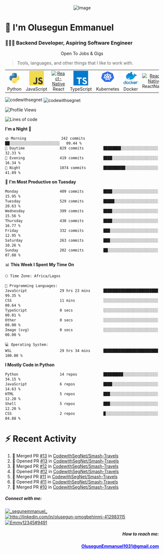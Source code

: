 <div align="center">
  <img align="center" height="200" width="1000" src="https://raw.githubusercontent.com/Schweinepriester/Schweinepriester/master/MeagerHardtofindAlbertosaurus-size_restricted.gif" alt="Image" />
</div>

<div>
  <h1 align="left">👋 I'm Olusegun Emmanuel</h1>
</div>
<h3 align="left">👨🏾‍💻 Backend Developer, Aspiring Software Engineer</h3>
<p align="center"> Open To Jobs & Gigs</p>

> Tools, languages, and other things that I like to work with.
<table>
  <tr>
    <td align="center" width="96">
      <a href="#macropower-tech">
        <img src="https://raw.githubusercontent.com/github/explore/main/topics/python/python.png" width="48" height="48" alt="Python" />
      </a>
      <br>Python
    </td>
    <td align="center" width="96">
      <a href="#macropower-tech">
        <img src="https://raw.githubusercontent.com/github/explore/main/topics/javascript/javascript.png" width="48" height="48" alt="JavaScript" />
      </a>
      <br>JavaScript
    </td>
    <td align="center" width="96">
      <a href="#macropower-tech">
        <img src="https://reactnative.dev/img/header_logo.svg" width="48" height="48" alt="React-Native" />
      </a>
      <br>React
    </td>
    <td align="center" width="96">
      <a href="#macropower-tech">
        <img src="https://raw.githubusercontent.com/github/explore/main/topics/typescript/typescript.png" width="48" height="48" alt="TypeScript" />
      </a>
      <br>TypeScript
    </td>
    <td align="center" width="96">
      <a href="#macropower-tech">
        <img src="https://raw.githubusercontent.com/cncf/artwork/master/projects/kubernetes/icon/color/kubernetes-icon-color.svg" width="48" height="48" alt="Kubernetes" />
      </a>
      <br>Kubernetes
    </td>
    <td align="center" width="96"> 
      <a href="#macropower-tech">
        <img src="https://raw.githubusercontent.com/github/explore/main/topics/docker/docker.png" width="48" height="48" alt="Docker" />
      </a>
      <br>Docker
    </td>
   <td align="center" width="96">
      <a href="#macropower-tech">
        <img src="https://reactnative.dev/img/header_logo.svg" width="48" height="48" alt="React-Native" />
      </a>
      <br>ReactNative
    </td>
     <td align="center" width="96">
      <a href="#macropower-tech">
        <img src="https://upload.wikimedia.org/wikipedia/commons/3/35/Tux.svg" width="48" height="48" alt="Linux" />
      </a>
      <br>Linux
    </td>
  </tr>
</table>


<div>
  <p><img align="left" src="https://github-readme-stats.vercel.app/api/top-langs?username=codewithsegnet&show_icons=true&locale=en&bg_color=00000000&layout=compact&hide_border=True&text_color=ffffff" alt="codewithsegnet" /></p>
<p>&nbsp;<img align="center" src="https://github-readme-stats.vercel.app/api?username=codewithsegnet&show_icons=true&locale=en&bg_color=00000000&hide_border=True&text_color=ffffff" alt="codewithsegnet" /></p>

</div>

<!--START_SECTION:wakatime-->
![Profile Views](http://img.shields.io/badge/Profile%20Views-0-blue)

![Lines of code](https://img.shields.io/badge/From%20Hello%20World%20I%27ve%20Written-24.6%20million%20lines%20of%20code-blue)

**I'm a Night 🦉** 

```text
🌞 Morning                242 commits         ██░░░░░░░░░░░░░░░░░░░░░░░   09.44 % 
🌆 Daytime                829 commits         ████████░░░░░░░░░░░░░░░░░   32.33 % 
🌃 Evening                419 commits         ████░░░░░░░░░░░░░░░░░░░░░   16.34 % 
🌙 Night                  1074 commits        ██████████░░░░░░░░░░░░░░░   41.89 % 
```
📅 **I'm Most Productive on Tuesday** 

```text
Monday                   409 commits         ████░░░░░░░░░░░░░░░░░░░░░   15.95 % 
Tuesday                  529 commits         █████░░░░░░░░░░░░░░░░░░░░   20.63 % 
Wednesday                399 commits         ████░░░░░░░░░░░░░░░░░░░░░   15.56 % 
Thursday                 430 commits         ████░░░░░░░░░░░░░░░░░░░░░   16.77 % 
Friday                   332 commits         ███░░░░░░░░░░░░░░░░░░░░░░   12.95 % 
Saturday                 263 commits         ███░░░░░░░░░░░░░░░░░░░░░░   10.26 % 
Sunday                   202 commits         ██░░░░░░░░░░░░░░░░░░░░░░░   07.88 % 
```


📊 **This Week I Spent My Time On** 

```text
🕑︎ Time Zone: Africa/Lagos

💬 Programming Languages: 
JavaScript               29 hrs 23 mins      █████████████████████████   99.35 % 
CSS                      11 mins             ░░░░░░░░░░░░░░░░░░░░░░░░░   00.64 % 
TypeScript               0 secs              ░░░░░░░░░░░░░░░░░░░░░░░░░   00.01 % 
Other                    0 secs              ░░░░░░░░░░░░░░░░░░░░░░░░░   00.00 % 
Image (svg)              0 secs              ░░░░░░░░░░░░░░░░░░░░░░░░░   00.00 % 

💻 Operating System: 
WSL                      29 hrs 34 mins      █████████████████████████   100.00 % 
```

**I Mostly Code in Python** 

```text
Python                   14 repos            █████████░░░░░░░░░░░░░░░░   34.15 % 
JavaScript               6 repos             ████░░░░░░░░░░░░░░░░░░░░░   14.63 % 
HTML                     5 repos             ███░░░░░░░░░░░░░░░░░░░░░░   12.20 % 
Shell                    5 repos             ███░░░░░░░░░░░░░░░░░░░░░░   12.20 % 
CSS                      2 repos             █░░░░░░░░░░░░░░░░░░░░░░░░   04.88 % 
```




<!--END_SECTION:wakatime-->


# ⚡ Recent Activity
<!--START_SECTION:activity-->
1. 🎉 Merged PR [#13](https://github.com/CodewithSegNet/Smash-Travels/pull/13) in [CodewithSegNet/Smash-Travels](https://github.com/CodewithSegNet/Smash-Travels)
2. 💪 Opened PR [#13](https://github.com/CodewithSegNet/Smash-Travels/pull/13) in [CodewithSegNet/Smash-Travels](https://github.com/CodewithSegNet/Smash-Travels)
3. 🎉 Merged PR [#12](https://github.com/CodewithSegNet/Smash-Travels/pull/12) in [CodewithSegNet/Smash-Travels](https://github.com/CodewithSegNet/Smash-Travels)
4. 💪 Opened PR [#12](https://github.com/CodewithSegNet/Smash-Travels/pull/12) in [CodewithSegNet/Smash-Travels](https://github.com/CodewithSegNet/Smash-Travels)
5. 🎉 Merged PR [#11](https://github.com/CodewithSegNet/Smash-Travels/pull/11) in [CodewithSegNet/Smash-Travels](https://github.com/CodewithSegNet/Smash-Travels)
6. 💪 Opened PR [#11](https://github.com/CodewithSegNet/Smash-Travels/pull/11) in [CodewithSegNet/Smash-Travels](https://github.com/CodewithSegNet/Smash-Travels)
7. 🎉 Merged PR [#10](https://github.com/CodewithSegNet/Smash-Travels/pull/10) in [CodewithSegNet/Smash-Travels](https://github.com/CodewithSegNet/Smash-Travels)
<!--END_SECTION:activity-->


<h5 align="left">Connect with me:</h5>
<p align="left">
<a href="https://twitter.com/_segunemmanuel_" target="blank"><img align="center" src="https://raw.githubusercontent.com/rahuldkjain/github-profile-readme-generator/master/src/images/icons/Social/twitter.svg" alt="_segunemmanuel_" height="30" width="40" /></a>
<a href="https://linkedin.com/in/http://linkedin.com/in/olusegun-omogbehinmi-412983115" target="blank"><img align="center" src="https://raw.githubusercontent.com/rahuldkjain/github-profile-readme-generator/master/src/images/icons/Social/linked-in-alt.svg" alt="http://linkedin.com/in/olusegun-omogbehinmi-412983115" height="30" width="40" /></a>
<a href="https://discord.gg/Emmy12345#9491" target="blank"><img align="center" src="https://raw.githubusercontent.com/rahuldkjain/github-profile-readme-generator/master/src/images/icons/Social/discord.svg" alt="Emmy12345#9491" height="30" width="40" /></a>

   <div style="flex: 1; text-align: right;">
    <h5>How to reach me:</h5>
    <a href="mailto:OlusegunEmmanuel1031@gmail.com" style="color: blue; font-weight: bold;">OlusegunEmmanuel1031@gmail.com</a>
  </div>
</p>
